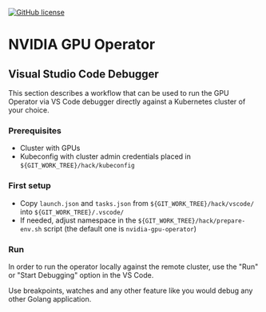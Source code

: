 [![GitHub license](https://img.shields.io/github/license/NVIDIA/gpu-operator?style=flat-square)](https://raw.githubusercontent.com/NVIDIA/gpu-operator/master/LICENSE)

# NVIDIA GPU Operator

## Visual Studio Code Debugger

This section describes a workflow that can be used to run the GPU Operator via VS Code debugger directly against a Kubernetes cluster of your choice.

### Prerequisites

* Cluster with GPUs
* Kubeconfig with cluster admin credentials placed in `${GIT_WORK_TREE}/hack/kubeconfig`

### First setup

* Copy `launch.json` and `tasks.json` from `${GIT_WORK_TREE}/hack/vscode/` into `${GIT_WORK_TREE}/.vscode/`
* If needed, adjust namespace in the `${GIT_WORK_TREE}/hack/prepare-env.sh` script (the default one is `nvidia-gpu-operator`)

### Run

In order to run the operator locally against the remote cluster, use the "Run" or "Start Debugging" option in the VS Code.

Use breakpoints, watches and any other feature like you would debug any other Golang application.
